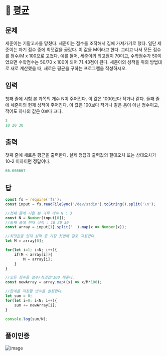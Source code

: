 # 📝 [평균](https://www.acmicpc.net/problem/1546)

## 문제
세준이는 기말고사를 망쳤다. 세준이는 점수를 조작해서 집에 가져가기로 했다. 일단 세준이는 자기 점수 중에 최댓값을 골랐다. 이 값을 M이라고 한다. 그리고 나서 모든 점수를 점수/M x 100으로 고쳤다.
예를 들어, 세준이의 최고점이 70이고, 수학점수가 50이었으면 수학점수는 50/70 x 100이 되어 71.43점이 된다.
세준이의 성적을 위의 방법대로 새로 계산했을 때, 새로운 평균을 구하는 프로그램을 작성하시오.


## 입력
첫째 줄에 시험 본 과목의 개수 N이 주어진다. 이 값은 1000보다 작거나 같다. 둘째 줄에 세준이의 현재 성적이 주어진다. 이 값은 100보다 작거나 같은 음이 아닌 정수이고, 적어도 하나의 값은 0보다 크다.
```javascript
3
10 20 30
```

## 출력
첫째 줄에 새로운 평균을 출력한다. 실제 정답과 출력값의 절대오차 또는 상대오차가 10-2 이하이면 정답이다.
```javascript
66.666667
```


## 답
```javascript
const fs = require('fs');
const input = fs.readFileSync('/dev/stdin').toString().split('\n');

//첫째 줄에 시험 본 과목 개수 N : 3
const N = Number(input[0]);   
//둘째 줄에 현재 성적 : 10 20 30
const array = input[1].split(' ').map(x => Number(x));

//최댓값을 현재 성적 중 가장 첫번째 걸로 지정한다.
let M = array[0];

for(let i=1; i<N; i++){
    if(M < array[i]){
        M = array[i];
    }
}

//모든 점수를 점수/최댓값*100 해준다.
const newArray = array.map((x) => x/M*100);

//합계를 저장할 변수를 설정한다.
let sum = 0;
for(let i=0; i<N; i++){
    sum += newArray[i];
}

console.log(sum/N);
```

## 풀이인증
![image](https://user-images.githubusercontent.com/33210124/139049312-d516ea87-b1c3-45a0-8138-b0dc396cb426.png)
